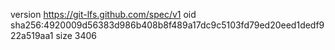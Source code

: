 version https://git-lfs.github.com/spec/v1
oid sha256:4920009d56383d986b408b8f489a17dc9c5103fd79ed20eed1dedf922a519aa1
size 3406
